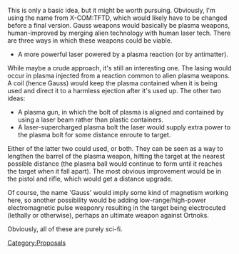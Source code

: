 This is only a basic idea, but it might be worth pursuing. Obviously,
I'm using the name from X-COM:TFTD, which would likely have to be
changed before a final version. Gauss weapons would basically be plasma
weapons, human-improved by merging alien technology with human laser
tech. There are three ways in which these weapons could be viable.

- A more powerful laser powered by a plasma reaction (or by antimatter).

While maybe a crude approach, it's still an interesting one. The lasing
would occur in plasma injected from a reaction common to alien plasma
weapons. A coil (hence Gauss) would keep the plasma contained when it is
being used and direct it to a harmless ejection after it's used up. The
other two ideas:

- A plasma gun, in which the bolt of plasma is aligned and contained by
  using a laser beam rather than plastic containers.
- A laser-supercharged plasma bolt the laser would supply extra power to
  the plasma bolt for some distance enroute to target.

Either of the latter two could used, or both. They can be seen as a way
to lengthen the barrel of the plasma weapon, hitting the target at the
nearest possible distance (the plasma ball would continue to form until
it reaches the target when it fall apart). The most obvious improvement
would be in the pistol and rifle, which would get a distance upgrade.

Of course, the name 'Gauss' would imply some kind of magnetism working
here, so another possibility would be adding low-range/high-power
electromagnetic pulse weaponry resulting in the target being
electrocuted (lethally or otherwise), perhaps an ultimate weapon against
Ortnoks.

Obviously, all of these are purely sci-fi.

[Category:Proposals](Category:Proposals "wikilink")